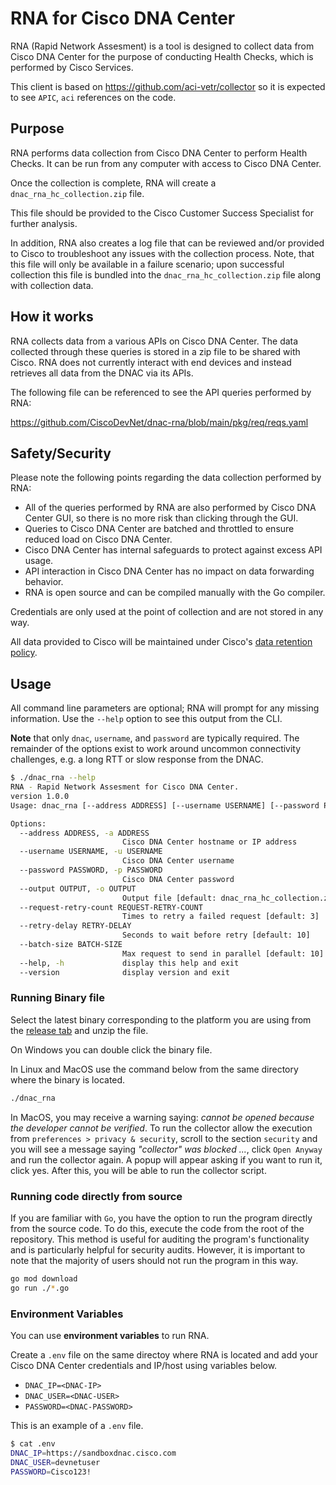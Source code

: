 # RNA for Cisco DNA Center

RNA (Rapid Network Assesment) is a tool is designed to collect data from Cisco DNA Center for the purpose of conducting Health Checks, which is performed by Cisco Services.

This client is based on <https://github.com/aci-vetr/collector> so it is expected to see `APIC`, `aci` references on the code.

## Purpose

RNA performs data collection from Cisco DNA Center to perform Health Checks. It can be run from any computer with access to Cisco DNA Center.

Once the collection is complete, RNA will create a `dnac_rna_hc_collection.zip` file.

This file should be provided to the Cisco Customer Success Specialist for further analysis.

In addition, RNA also creates a log file that can be reviewed and/or provided to Cisco to troubleshoot any issues with the collection process. Note, that this file will only be available in a failure scenario; upon successful collection this file is bundled into the `dnac_rna_hc_collection.zip` file along with collection data.

## How it works

RNA collects data from a various APIs on Cisco DNA Center. The data collected through these queries is stored in a zip file to be shared with Cisco. RNA does not currently interact with end devices and instead retrieves all data from the DNAC via its APIs.

The following file can be referenced to see the API queries performed by RNA:

<https://github.com/CiscoDevNet/dnac-rna/blob/main/pkg/req/reqs.yaml>

## Safety/Security

Please note the following points regarding the data collection performed by RNA:

- All of the queries performed by RNA are also performed by Cisco DNA Center GUI, so there is no more risk than clicking through the GUI.
- Queries to Cisco DNA Center are batched and throttled to ensure reduced load on Cisco DNA Center.
- Cisco DNA Center has internal safeguards to protect against excess API usage.
- API interaction in Cisco DNA Center has no impact on data forwarding behavior.
- RNA is open source and can be compiled manually with the Go compiler.

Credentials are only used at the point of collection and are not stored in any way.

All data provided to Cisco will be maintained under Cisco's [data retention policy](https://www.cisco.com/c/en/us/about/trust-center/global-privacy-policy.html).

## Usage

All command line parameters are optional; RNA will prompt for any missing information. Use the `--help` option to see this output from the CLI.

**Note** that only `dnac`, `username`, and `password` are typically required. The remainder of the options exist to work around uncommon connectivity challenges, e.g. a long RTT or slow response from the DNAC.

```bash
$ ./dnac_rna --help
RNA - Rapid Network Assesment for Cisco DNA Center.
version 1.0.0
Usage: dnac_rna [--address ADDRESS] [--username USERNAME] [--password PASSWORD] [--output OUTPUT] [--request-retry-count REQUEST-RETRY-COUNT] [--retry-delay RETRY-DELAY] [--batch-size BATCH-SIZE]

Options:
  --address ADDRESS, -a ADDRESS
                         Cisco DNA Center hostname or IP address
  --username USERNAME, -u USERNAME
                         Cisco DNA Center username
  --password PASSWORD, -p PASSWORD
                         Cisco DNA Center password
  --output OUTPUT, -o OUTPUT
                         Output file [default: dnac_rna_hc_collection.zip]
  --request-retry-count REQUEST-RETRY-COUNT
                         Times to retry a failed request [default: 3]
  --retry-delay RETRY-DELAY
                         Seconds to wait before retry [default: 10]
  --batch-size BATCH-SIZE
                         Max request to send in parallel [default: 10]
  --help, -h             display this help and exit
  --version              display version and exit
```

### Running Binary file

Select the latest binary corresponding to the platform you are using from the [release tab](https://wwwin-github.cisco.com/netascode/dnac-collector/releases) and unzip the file.

On Windows you can double click the binary file.

In Linux and MacOS use the command below from the same directory where the binary is located.

```bash
./dnac_rna
```

In MacOS, you may receive a warning saying: _cannot be opened because the developer cannot be verified_. To run the collector allow the execution from `preferences > privacy & security`, scroll to the section `security` and you will see a message saying _"collector" was blocked ..._, click `Open Anyway` and run the collector again. A popup will appear asking if you want to run it, click yes. After this, you will be able to run the collector script.

### Running code directly from source

If you are familiar with `Go`, you have the option to run the program directly from the source code. To do this, execute the code from the root of the repository. This method is useful for auditing the program's functionality and is particularly helpful for security audits. However, it is important to note that the majority of users should not run the program in this way.

```bash
go mod download
go run ./*.go
```

### Environment Variables

You can use **environment variables** to run RNA.

Create a `.env` file on the same directoy where RNA is located and add your Cisco DNA Center credentials and IP/host using variables below.

- `DNAC_IP=<DNAC-IP>`
- `DNAC_USER=<DNAC-USER>`
- `PASSWORD=<DNAC-PASSWORD>`

This is an example of a `.env` file.

```bash
$ cat .env
DNAC_IP=https://sandboxdnac.cisco.com
DNAC_USER=devnetuser
PASSWORD=Cisco123!
```
